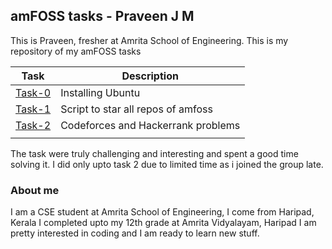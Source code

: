 ## amFOSS tasks - Praveen J M
 
 
This is Praveen, fresher at Amrita School of Engineering. 
This is my repository of my amFOSS tasks

| Task | Description |
| --- | --- |
| <a href="https://github.com/praveenjm2000/amfoss-tasks/tree/master/Task-0">Task-0</a> | Installing Ubuntu |
| <a href="https://github.com/praveenjm2000/amfoss-tasks/tree/master/Task-1">Task-1</a> | Script to star all repos of amfoss |
| <a href="https://github.com/praveenjm2000/amfoss-tasks/tree/master/Task-2">Task-2</a> | Codeforces and Hackerrank problems |
|  |  |


The task were truly challenging and interesting and spent a good time solving it.
I did only upto task 2 due to limited time as i joined the group late. 



### About me

I am a CSE student at Amrita School of Engineering,
I come from Haripad, Kerala
I completed upto my 12th grade at Amrita Vidyalayam, Haripad
I am pretty interested in coding and I am ready to learn new stuff.
